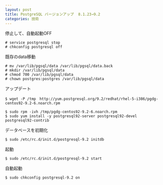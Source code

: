 ```yaml
---
layout: post
title: PostgreSQL バージョンアップ  8.1.23→9.2
categories: 技術
---
```


停止して、自動起動OFF

```
# service postgresql stop
# chkconfig postgresql off
```
既存のdata移動
```
# mv /var/lib/pgsql/data /var/lib/pgsql/data.back
# mkdir /var/lib/pgsql/data
# chmod 700 /var/lib/pgsql/data
# chown postgres:postgres /var/lib/pgsql/data
```

アップデート
```
$ wget -P /tmp　http://yum.postgresql.org/9.2/redhat/rhel-5-i386/pgdg-centos92-9.2-6.noarch.rpm

$ sudo rpm -ivh /tmp/pgdg-centos92-9.2-6.noarch.rpm
$ sudo yum install -y postgresql92-server postgresql92-devel postgresql92-contrib
```

データベースを初期化
```
$ sudo /etc/rc.d/init.d/postgresql-9.2 initdb
```

起動
```
$ sudo /etc/rc.d/init.d/postgresql-9.2 start
```

自動起動
```
$ sudo chkconfig postgresql-9.2 on
```